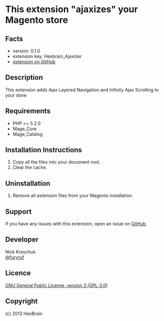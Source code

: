 This extension "ajaxizes" your Magento store
=====================


Facts
-----
- version: 0.1.0
- extension key: Hexbrain_Ajaxizer
- [extension on GitHub](https://github.com/HexBrain/Ajaxizer)

Description
-----------
This extension adds Ajax Layered Navigation and Infinity Ajax Scrolling to your store

Requirements
------------
- PHP >= 5.2.0
- Mage_Core
- Mage_Catalog

Installation Instructions
-------------------------
1. Copy all the files into your document root.
2. Clear the cache.

Uninstallation
--------------
1. Remove all extension files from your Magento installation

Support
-------
If you have any issues with this extension, open an issue on [GitHub](https://github.com/HexBrain/Ajaxizer/issues).

Developer
---------
Nick Kravchuk  
[@furyruf](https://twitter.com/furyruf)

Licence
-------
[GNU General Public License, version 3 (GPL-3.0)](http://opensource.org/licenses/gpl-3.0.html)

Copyright
---------
(c) 2013 HexBrain
